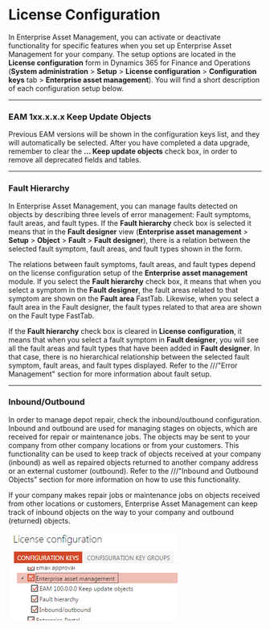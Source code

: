 # License Configuration


In Enterprise Asset Management, you can activate or deactivate functionality for specific features when you set up Enterprise Asset Management for your company. The setup options are located in the **License configuration** form in Dynamics 365 for Finance and Operations (**System administration** > **Setup** > **License configuration** > **Configuration keys** tab > **Enterprise asset management**). You will find a short description of each configuration setup below.

---

### EAM 1xx.x.x.x Keep Update Objects

Previous EAM versions will be shown in the configuration keys list, and they will automatically be selected. After you have completed a data upgrade, remember to clear the **... Keep update objects** check box, in order to remove all deprecated fields and tables.


---


### Fault Hierarchy

In Enterprise Asset Management, you can manage faults detected on objects by describing three levels of error management: Fault symptoms, fault areas, and fault types. If the **Fault hierarchy** check box is selected it means that in the **Fault designer** view (**Enterprise asset management** > **Setup** > **Object** > **Fault** > **Fault designer**), there is a relation between the selected fault symptom, fault areas, and fault types shown in the form.



The relations between fault symptoms, fault areas, and fault types depend on the license configuration setup of the **Enterprise asset management** module. If you select the **Fault hierarchy** check box, it means that when you select a symptom in the **Fault designer**, the fault areas related to that symptom are shown on the **Fault area** FastTab. Likewise, when you select a fault area in the Fault designer, the fault types related to that area are shown on the Fault type FastTab.



If the **Fault hierarchy** check box is cleared in **License configuration**, it means that when you select a fault symptom in **Fault designer**, you will see all the fault areas and fault types that have been added in **Fault designer**. In that case, there is no hierarchical relationship between the selected fault symptom, fault areas, and fault types displayed. Refer to the ///"Error Management" section for more information about fault setup.


---


### Inbound/Outbound

In order to manage depot repair, check the inbound/outbound configuration. Inbound and outbound are used for managing stages on objects, which are received for repair or maintenance jobs. The objects may be sent to your company from other company locations or from your customers. This functionality can be used to keep track of objects received at your company (inbound) as well as repaired objects returned to another company address or an external customer (outbound). Refer to the ///"Inbound and Outbound Objects" section for more information on how to use this functionality.



If your company makes repair jobs or maintenance jobs on objects received from other locations or customers, Enterprise Asset Management can keep track of inbound objects on the way to your company and outbound (returned) objects.


![Figure 3-01](/Figures/03-01_LicenseConfigForEAM_AX7-01.png)

